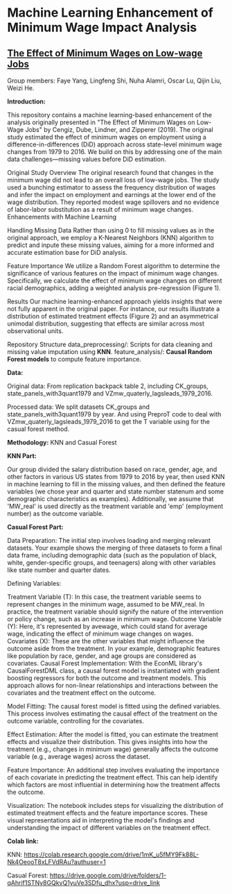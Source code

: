 # Machine Learning Enhancement of Minimum Wage Impact Analysis
## [The Effect of Minimum Wages on Low-wage Jobs](https://doi.org/10.1093/qje/qjz014)
Group members: Faye Yang, Lingfeng Shi, Nuha Alamri, Oscar Lu, Qijin Liu, Weizi He.

**Introduction:**

This repository contains a machine learning-based enhancement of the analysis originally presented in "The Effect of Minimum Wages on Low-Wage Jobs" by Cengiz, Dube, Lindner, and Zipperer (2019). The original study estimated the effect of minimum wages on employment using a difference-in-differences (DiD) approach across state-level minimum wage changes from 1979 to 2016. We build on this by addressing one of the main data challenges—missing values before DiD estimation.


Original Study Overview
The original research found that changes in the minimum wage did not lead to an overall loss of low-wage jobs. The study used a bunching estimator to assess the frequency distribution of wages and infer the impact on employment and earnings at the lower end of the wage distribution. They reported modest wage spillovers and no evidence of labor-labor substitution as a result of minimum wage changes.
Enhancements with Machine Learning


Handling Missing Data
Rather than using 0 to fill missing values as in the original approach, we employ a K-Nearest Neighbors (KNN) algorithm to predict and inpute these missing values, aiming for a more informed and accurate estimation base for DiD analysis.


Feature Importance
We utilize a Random Forest algorithm to determine the significance of various features on the impact of minimum wage changes. Specifically, we calculate the effect of minimum wage changes on different racial demographics, adding a weighted analysis pre-regression (Figure 1).


Results
Our machine learning-enhanced approach yields insights that were not fully apparent in the original paper. For instance, our results illustrate a distribution of estimated treatment effects (Figure 2) and an asymmetrical unimodal distribution, suggesting that effects are similar across most observational units.


Repository Structure
data_preprocessing/: Scripts for data cleaning and missing value imputation using **KNN**.
feature_analysis/: **Causal Random Forest models** to compute feature importance.


**Data:**

Original data: From replication backpack table 2, including CK_groups, state_panels_with3quant1979 and VZmw_quaterly_lagsleads_1979_2016.


Processed data: We split datasets CK_groups and state_panels_with3quant1979 by year. And using PreproT code to deal with VZmw_quaterly_lagsleads_1979_2016 to get the T variable using for the casual forest method.



**Methodology:** KNN and Casual Forest

**KNN Part:**

Our group divided the salary distribution based on race, gender, age, and other factors in various US states from 1979 to 2016 by year, then used KNN in machine learning to fill in the missing values, and then defined the feature variables (we chose year and quarter and state number statenum and some demographic characteristics as examples). Additionally, we assume that 'MW_real' is used directly as the treatment variable and 'emp' (employment number) as the outcome variable.

**Casual Forest Part:**

Data Preparation: The initial step involves loading and merging relevant datasets. Your example shows the merging of three datasets to form a final data frame, including demographic data (such as the population of black, white, gender-specific groups, and teenagers) along with other variables like state number and quarter dates.

Defining Variables:

Treatment Variable (T): In this case, the treatment variable seems to represent changes in the minimum wage, assumed to be MW_real. In practice, the treatment variable should signify the nature of the intervention or policy change, such as an increase in minimum wage.
Outcome Variable (Y): Here, it's represented by avewage, which could stand for average wage, indicating the effect of minimum wage changes on wages.
Covariates (X): These are the other variables that might influence the outcome aside from the treatment. In your example, demographic features like population by race, gender, and age groups are considered as covariates.
Causal Forest Implementation: With the EconML library's CausalForestDML class, a causal forest model is instantiated with gradient boosting regressors for both the outcome and treatment models. This approach allows for non-linear relationships and interactions between the covariates and the treatment effect on the outcome.

Model Fitting: The causal forest model is fitted using the defined variables. This process involves estimating the causal effect of the treatment on the outcome variable, controlling for the covariates.

Effect Estimation: After the model is fitted, you can estimate the treatment effects and visualize their distribution. This gives insights into how the treatment (e.g., changes in minimum wage) generally affects the outcome variable (e.g., average wages) across the dataset.

Feature Importance: An additional step involves evaluating the importance of each covariate in predicting the treatment effect. This can help identify which factors are most influential in determining how the treatment affects the outcome.

Visualization: The notebook includes steps for visualizing the distribution of estimated treatment effects and the feature importance scores. These visual representations aid in interpreting the model's findings and understanding the impact of different variables on the treatment effect.

**Colab link:**

KNN: https://colab.research.google.com/drive/1mK_u5fMY9Fk88L-Nk4OeooT8xLFVdRAu?authuser=1


Casual Forest: https://drive.google.com/drive/folders/1-qAhrif1STNy8GQkvQ1yuVe3SDfu_dhx?usp=drive_link

